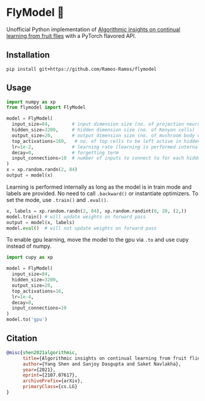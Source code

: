 # FlyModel 🍄

Unofficial Python implementation of [Algorithmic insights on continual learning from fruit flies](https://arxiv.org/abs/2107.07617) with a PyTorch flavored API.

## Installation

```
pip install git+https://github.com/Ramos-Ramos/flymodel
```

## Usage

```python
import numpy as xp
from flymodel import FlyModel

model = FlyModel(
  input_size=84,        # input dimension size (no. of projection neurons)
  hidden_size=3200,     # hidden dimension size (no. of Kenyon cells)
  output_size=20,       # output dimension size (no. of mushroom body output neurons)
  top_activations=160,   # no. of top cells to be left active in hidden layer
  lr=1e-2,              # learning rate (learning is performed internally)
  decay=0,              # forgetting term
  input_connections=10  # number of inputs to connect to for each hidden neuron; alternativey, `input_density` can be specified
)
x = xp.random.randn(2, 84)
output = model(x)
```

Learning is performed internally as long as the model is in train mode and labels are provided. No need to call `.backward()` or instantiate optimizers. To set the mode, use `.train()` and `.eval()`.

```python
x, labels = xp.random.randn(2, 84), xp.random.randint(0, 20, (2,))
model.train() # will update weights on forward pass
output = model(x, labels)
model.eval()  # will not update weights on forward pass
```

To enable gpu learning, move the model to the gpu via `.to` and use cupy instead of numpy.

```python
import cupy as xp

model = FlyModel(
  input_size=84,
  hidden_size=3200,
  output_size=20,
  top_activations=16,
  lr=1e-4,
  decay=0,
  input_connections=10
)
model.to('gpu')
```

## Citation
```bibtex
@misc{shen2021algorithmic,
      title={Algorithmic insights on continual learning from fruit flies}, 
      author={Yang Shen and Sanjoy Dasgupta and Saket Navlakha},
      year={2021},
      eprint={2107.07617},
      archivePrefix={arXiv},
      primaryClass={cs.LG}
}
```
